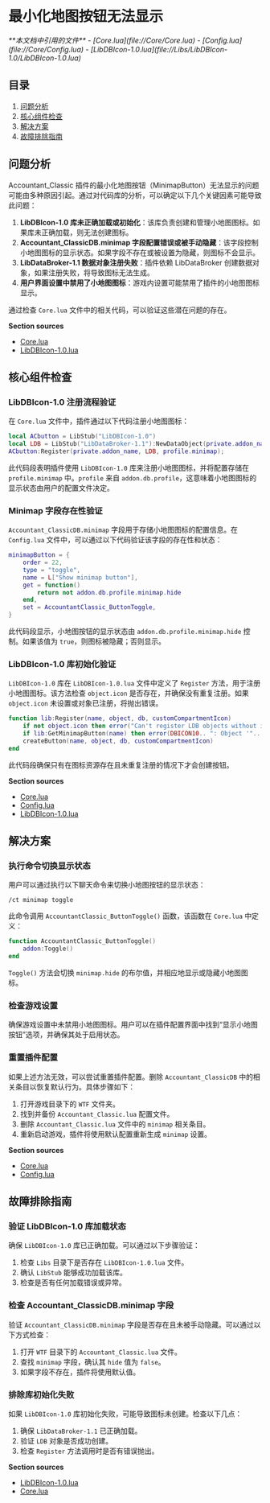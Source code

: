 # 最小化地图按钮无法显示

<cite>
**本文档中引用的文件**  
- [Core.lua](file://Core/Core.lua)
- [Config.lua](file://Core/Config.lua)
- [LibDBIcon-1.0.lua](file://Libs/LibDBIcon-1.0/LibDBIcon-1.0.lua)
</cite>

## 目录
1. [问题分析](#问题分析)  
2. [核心组件检查](#核心组件检查)  
3. [解决方案](#解决方案)  
4. [故障排除指南](#故障排除指南)

## 问题分析

Accountant_Classic 插件的最小化地图按钮（MinimapButton）无法显示的问题可能由多种原因引起。通过对代码库的分析，可以确定以下几个关键因素可能导致此问题：

1. **LibDBIcon-1.0 库未正确加载或初始化**：该库负责创建和管理小地图图标。如果库未正确加载，则无法创建图标。
2. **Accountant_ClassicDB.minimap 字段配置错误或被手动隐藏**：该字段控制小地图图标的显示状态。如果字段不存在或被设置为隐藏，则图标不会显示。
3. **LibDataBroker-1.1 数据对象注册失败**：插件依赖 LibDataBroker 创建数据对象，如果注册失败，将导致图标无法生成。
4. **用户界面设置中禁用了小地图图标**：游戏内设置可能禁用了插件的小地图图标显示。

通过检查 `Core.lua` 文件中的相关代码，可以验证这些潜在问题的存在。

**Section sources**  
- [Core.lua](file://Core/Core.lua#L200-L250)
- [LibDBIcon-1.0.lua](file://Libs/LibDBIcon-1.0/LibDBIcon-1.0.lua#L1-L50)

## 核心组件检查

### LibDBIcon-1.0 注册流程验证

在 `Core.lua` 文件中，插件通过以下代码注册小地图图标：

```lua
local ACbutton = LibStub("LibDBIcon-1.0")
local LDB = LibStub("LibDataBroker-1.1"):NewDataObject(private.addon_name);
ACbutton:Register(private.addon_name, LDB, profile.minimap);
```

此代码段表明插件使用 `LibDBIcon-1.0` 库来注册小地图图标，并将配置存储在 `profile.minimap` 中。`profile` 来自 `addon.db.profile`，这意味着小地图图标的显示状态由用户的配置文件决定。

### Minimap 字段存在性验证

`Accountant_ClassicDB.minimap` 字段用于存储小地图图标的配置信息。在 `Config.lua` 文件中，可以通过以下代码验证该字段的存在性和状态：

```lua
minimapButton = {
    order = 22,
    type = "toggle",
    name = L["Show minimap button"],
    get = function()
        return not addon.db.profile.minimap.hide
    end,
    set = AccountantClassic_ButtonToggle,
}
```

此代码段显示，小地图按钮的显示状态由 `addon.db.profile.minimap.hide` 控制。如果该值为 `true`，则图标被隐藏；否则显示。

### LibDBIcon-1.0 库初始化验证

`LibDBIcon-1.0` 库在 `LibDBIcon-1.0.lua` 文件中定义了 `Register` 方法，用于注册小地图图标。该方法检查 `object.icon` 是否存在，并确保没有重复注册。如果 `object.icon` 未设置或对象已注册，将抛出错误。

```lua
function lib:Register(name, object, db, customCompartmentIcon)
    if not object.icon then error("Can't register LDB objects without icons set!") end
    if lib:GetMinimapButton(name) then error(DBICON10.. ": Object '".. name .."' is already registered.") end
    createButton(name, object, db, customCompartmentIcon)
end
```

此代码段确保只有在图标资源存在且未重复注册的情况下才会创建按钮。

**Section sources**  
- [Core.lua](file://Core/Core.lua#L210-L230)
- [Config.lua](file://Core/Config.lua#L260-L270)
- [LibDBIcon-1.0.lua](file://Libs/LibDBIcon-1.0/LibDBIcon-1.0.lua#L350-L360)

## 解决方案

### 执行命令切换显示状态

用户可以通过执行以下聊天命令来切换小地图按钮的显示状态：

```
/ct minimap toggle
```

此命令调用 `AccountantClassic_ButtonToggle()` 函数，该函数在 `Core.lua` 中定义：

```lua
function AccountantClassic_ButtonToggle()
    addon:Toggle()
end
```

`Toggle()` 方法会切换 `minimap.hide` 的布尔值，并相应地显示或隐藏小地图图标。

### 检查游戏设置

确保游戏设置中未禁用小地图图标。用户可以在插件配置界面中找到“显示小地图按钮”选项，并确保其处于启用状态。

### 重置插件配置

如果上述方法无效，可以尝试重置插件配置。删除 `Accountant_ClassicDB` 中的相关条目以恢复默认行为。具体步骤如下：

1. 打开游戏目录下的 `WTF` 文件夹。
2. 找到并备份 `Accountant_Classic.lua` 配置文件。
3. 删除 `Accountant_Classic.lua` 文件中的 `minimap` 相关条目。
4. 重新启动游戏，插件将使用默认配置重新生成 `minimap` 设置。

**Section sources**  
- [Core.lua](file://Core/Core.lua#L2275-L2280)
- [Config.lua](file://Core/Config.lua#L260-L270)

## 故障排除指南

### 验证 LibDBIcon-1.0 库加载状态

确保 `LibDBIcon-1.0` 库已正确加载。可以通过以下步骤验证：

1. 检查 `Libs` 目录下是否存在 `LibDBIcon-1.0.lua` 文件。
2. 确认 `LibStub` 能够成功加载该库。
3. 检查是否有任何加载错误或异常。

### 检查 Accountant_ClassicDB.minimap 字段

验证 `Accountant_ClassicDB.minimap` 字段是否存在且未被手动隐藏。可以通过以下方式检查：

1. 打开 `WTF` 目录下的 `Accountant_Classic.lua` 文件。
2. 查找 `minimap` 字段，确认其 `hide` 值为 `false`。
3. 如果字段不存在，插件将使用默认值。

### 排除库初始化失败

如果 `LibDBIcon-1.0` 库初始化失败，可能导致图标未创建。检查以下几点：

1. 确保 `LibDataBroker-1.1` 已正确加载。
2. 验证 `LDB` 对象是否成功创建。
3. 检查 `Register` 方法调用时是否有错误抛出。

**Section sources**  
- [LibDBIcon-1.0.lua](file://Libs/LibDBIcon-1.0/LibDBIcon-1.0.lua#L1-L50)
- [Core.lua](file://Core/Core.lua#L200-L250)